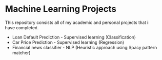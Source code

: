 # Machine Learning Projects 

This repository consists all of my academic and personal projects that i have completed.
* Loan Default Prediction - Supervised learning (Classification)
* Car Price Prediction  - Supervised learning (Regression)
* Financial news classifier - NLP (Heuristic approach using Spacy pattern matcher) 




